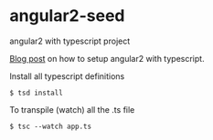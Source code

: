 # angular2-seed
angular2 with typescript project

[Blog post](http://ashish173.github.io/blog/2015/08/20/setup-new-angular2-project-with-typescript(1)/) on how to setup angular2 with typescript.

Install all typescript definitions

`$ tsd install`

To transpile (watch) all the .ts file

`$ tsc --watch app.ts`
